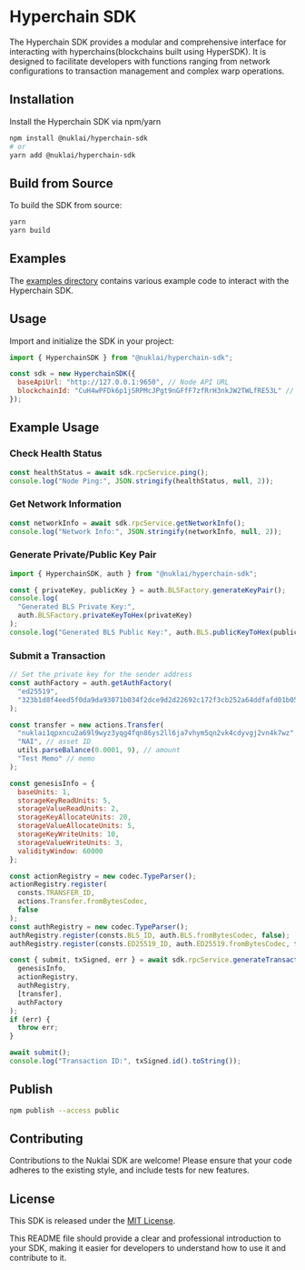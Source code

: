 # Hyperchain SDK

The Hyperchain SDK provides a modular and comprehensive interface for interacting with hyperchains(blockchains built using HyperSDK). It is designed to facilitate developers with functions ranging from network configurations to transaction management and complex warp operations.

## Installation

Install the Hyperchain SDK via npm/yarn

```bash
npm install @nuklai/hyperchain-sdk
# or
yarn add @nuklai/hyperchain-sdk
```

## Build from Source

To build the SDK from source:

```bash
yarn
yarn build
```

## Examples

The [examples directory](./examples) contains various example code to interact with the Hyperchain SDK.

## Usage

Import and initialize the SDK in your project:

```javascript
import { HyperchainSDK } from "@nuklai/hyperchain-sdk";

const sdk = new HyperchainSDK({
  baseApiUrl: "http://127.0.0.1:9650", // Node API URL
  blockchainId: "CuH4wPFDk6p1jSRPMcJPgt9nGFfF7zfRrH3nkJW2TWLfRE53L" // Blockchain ID
});
```

## Example Usage

### Check Health Status

```javascript
const healthStatus = await sdk.rpcService.ping();
console.log("Node Ping:", JSON.stringify(healthStatus, null, 2));
```

### Get Network Information

```javascript
const networkInfo = await sdk.rpcService.getNetworkInfo();
console.log("Network Info:", JSON.stringify(networkInfo, null, 2));
```

### Generate Private/Public Key Pair

```javascript
import { HyperchainSDK, auth } from "@nuklai/hyperchain-sdk";

const { privateKey, publicKey } = auth.BLSFactory.generateKeyPair();
console.log(
  "Generated BLS Private Key:",
  auth.BLSFactory.privateKeyToHex(privateKey)
);
console.log("Generated BLS Public Key:", auth.BLS.publicKeyToHex(publicKey));
```

### Submit a Transaction

```javascript
// Set the private key for the sender address
const authFactory = auth.getAuthFactory(
  "ed25519",
  "323b1d8f4eed5f0da9da93071b034f2dce9d2d22692c172f3cb252a64ddfafd01b057de320297c29ad0c1f589ea216869cf1938d88c9fbd70d6748323dbf2fa7" // private key (as hex string) for nuklai1qrzvk4zlwj9zsacqgtufx7zvapd3quufqpxk5rsdd4633m4wz2fdjss0gwx
);

const transfer = new actions.Transfer(
  "nuklai1qpxncu2a69l9wyz3yqg4fqn86ys2ll6ja7vhym5qn2vk4cdyvgj2vn4k7wz", // receiver address
  "NAI", // asset ID
  utils.parseBalance(0.0001, 9), // amount
  "Test Memo" // memo
);

const genesisInfo = {
  baseUnits: 1,
  storageKeyReadUnits: 5,
  storageValueReadUnits: 2,
  storageKeyAllocateUnits: 20,
  storageValueAllocateUnits: 5,
  storageKeyWriteUnits: 10,
  storageValueWriteUnits: 3,
  validityWindow: 60000
};

const actionRegistry = new codec.TypeParser();
actionRegistry.register(
  consts.TRANSFER_ID,
  actions.Transfer.fromBytesCodec,
  false
);
const authRegistry = new codec.TypeParser();
authRegistry.register(consts.BLS_ID, auth.BLS.fromBytesCodec, false);
authRegistry.register(consts.ED25519_ID, auth.ED25519.fromBytesCodec, false);

const { submit, txSigned, err } = await sdk.rpcService.generateTransaction(
  genesisInfo,
  actionRegistry,
  authRegistry,
  [transfer],
  authFactory
);
if (err) {
  throw err;
}

await submit();
console.log("Transaction ID:", txSigned.id().toString());
```

## Publish

```bash
npm publish --access public
```

## Contributing

Contributions to the Nuklai SDK are welcome! Please ensure that your code adheres to the existing style, and include tests for new features.

## License

This SDK is released under the [MIT License](LICENSE).

This README file should provide a clear and professional introduction to your SDK, making it easier for developers to understand how to use it and contribute to it.
